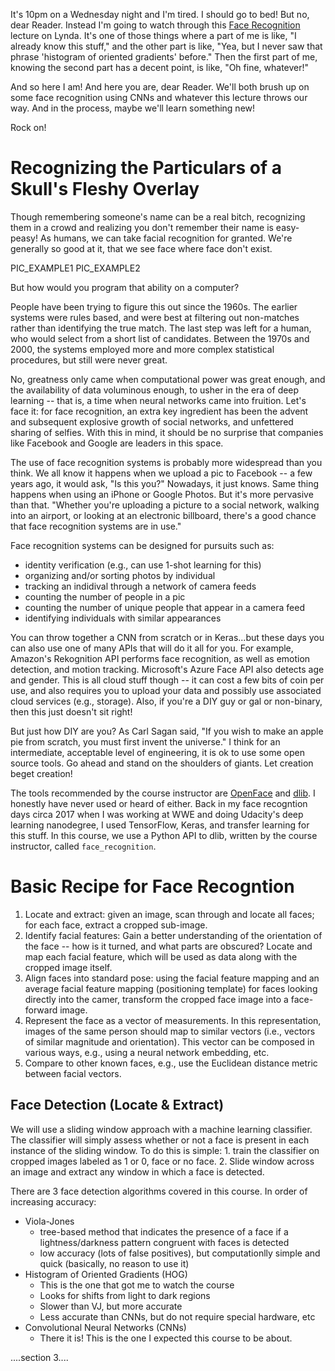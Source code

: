 It's 10pm on a Wednesday night and I'm tired.  I should go to bed!  But no, dear Reader.  Instead
I'm going to watch through this [Face Recognition](https://www.linkedin.com/learning/deep-learning-face-recognition/build-cutting-edge-facial-recognition-systems)
lecture on Lynda.  It's one of those things where a part of me is like, "I already know this stuff," and
the other part is like, "Yea, but I never saw that phrase 'histogram of oriented gradients' before."  Then the first
part of me, knowing the second part has a decent point, is like, "Oh fine, whatever!" 

And so here I am!  And here you are, dear Reader.  We'll both brush up on some face recognition using
CNNs and whatever this lecture throws our way.  And in the process, maybe we'll learn something new!

Rock on!

# Recognizing the Particulars of a Skull's Fleshy Overlay 
Though remembering someone's name can be a real bitch, recognizing them in a crowd and
realizing you don't remember their name is easy-peasy!  As humans, we can take 
facial recognition for granted.  We're generally so good at it, that we see face where face
don't exist.

PIC_EXAMPLE1
PIC_EXAMPLE2

But how would you program that ability on a computer?

People have been trying to figure this out since the 1960s.  The earlier systems were rules based,
and were best at filtering out non-matches rather than identifying the true match.  The last step
was left for a human, who would select from a short list of candidates.  Between the 1970s and 2000,
the systems employed more and more complex statistical procedures, but still were never great.

No, greatness only came when computational power was great enough, and the availability of data voluminous
enough, to usher in the era of deep learning -- that is, a time when neural networks came into 
fruition.  Let's face it: for face recognition, an extra key ingredient has been the advent and subsequent
explosive growth of social networks, and unfettered sharing of selfies.  With this in mind, it should 
be no surprise that companies like Facebook and Google are leaders in this space.

The use of face recognition systems is probably more widespread than you think.  We all know it happens
when we upload a pic to Facebook -- a few years ago, it would ask, "Is this you?"  Nowadays, it just knows.  Same
thing happens when using an iPhone or Google Photos.  But it's more pervasive than that. "Whether you're uploading a 
picture to a social network, walking into an airport, or looking at an
electronic billboard, there's a good chance that face recognition systems are in use."  

Face recognition systems can be designed for pursuits such as:
* identity verification (e.g., can use 1-shot learning for this)
* organizing and/or sorting photos by individual 
* tracking an indidival through a network of camera feeds
* counting the number of people in a pic
* counting the number of unique people that appear in a camera feed
* identifying individuals with similar appearances

You can throw together a CNN from scratch or in Keras...but these days you can also use one of many
APIs that will do it all for you. For example, Amazon's Rekognition API performs face recognition,
as well as emotion detection, and motion tracking.  Microsoft's Azure Face API also detects age and
gender.  This is all cloud stuff though -- it can cost a few bits of coin per use, and also requires
you to upload your data and possibly use associated cloud services (e.g., storage).  Also, if you're
a DIY guy or gal or non-binary, then this just doesn't sit right!

But just how DIY are you?  As Carl Sagan said, "If you wish to make an apple pie from scratch,
you must first invent the universe."  I think for an intermediate, acceptable level of engineering, it is 
ok to use some open source tools.  Go ahead and stand on the shoulders of giants.  Let creation beget
creation!

The tools recommended by the course instructor are [OpenFace](https://cmusatyalab.github.io/openface/) and 
[dlib](http://dlib.net/).  I honestly have never used or heard of either.  Back in my face recogntion days circa
2017 when I was working at WWE and doing Udacity's deep learning nanodegree, I used TensorFlow, Keras, and
transfer learning for this stuff.  In this course, we use a Python API to dlib, written by the course
instructor, called `face_recognition`.

# Basic Recipe for Face Recogntion
1. Locate and extract:  given an image, scan through and locate all faces; for each face, extract a cropped
sub-image.
2. Identify facial features:  Gain a better understanding of the orientation of the face -- how is it turned,
and what parts are obscured?  Locate and map each facial feature, which will be used as data along with the 
cropped image itself.
3. Align faces into standard pose: using the facial feature mapping and an average facial feature mapping (positioning
template) for faces looking directly into the camer, transform the cropped face image into a face-forward image.
4. Represent the face as a vector of measurements.  In this representation, images of the same person should 
map to similar vectors (i.e., vectors of similar magnitude and orientation).  This vector can be composed in various
ways, e.g., using a neural network embedding, etc.
5. Compare to other known faces, e.g., use the Euclidean distance metric between facial vectors.


## Face Detection (Locate & Extract)
We will use a sliding window approach with a machine learning classifier.  The classifier will
simply assess whether or not a face is present in each instance of the sliding window.  To do this
is simple:  1. train the classifier on cropped images labeled as 1 or 0, face or no face.  2. Slide
window across an image and extract any window in which a face is detected.

There are 3 face detection algorithms covered in this course.  In order of increasing accuracy:
* Viola-Jones
  - tree-based method that indicates the presence of a face if a lightness/darkness pattern 
    congruent with faces is detected
  - low accuracy (lots of false positives), but computationlly simple and quick (basically, 
    no reason to use it)
* Histogram of Oriented Gradients (HOG) 
  - This is the one that got me to watch the course
  - Looks for shifts from light to dark regions
  - Slower than VJ, but more accurate
  - Less accurate than CNNs, but do not require special hardware, etc
* Convolutional Neural Networks (CNNs) 
  - There it is!  This is the one I expected this course to be about.


....section 3....





